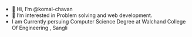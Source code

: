 - 👋 Hi, I’m @komal-chavan
- 👀 I’m interested in Problem solving and web development.
- I am Currently persuing Computer Science Degree at Walchand College Of Engineering , Sangli 

<!---
komal-chavan9090/komal-chavan9090 is a ✨ special ✨ repository because its `README.md` (this file) appears on your GitHub profile.
You can click the Preview link to take a look at your changes.
--->
